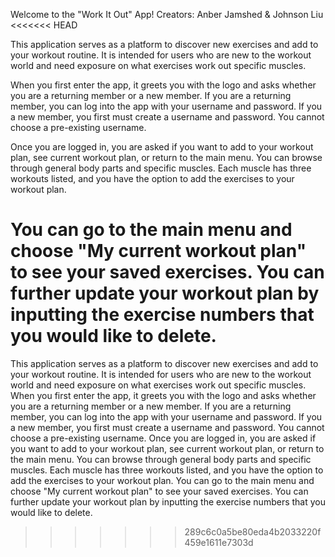 Welcome to the "Work It Out" App!
Creators: Anber Jamshed & Johnson Liu
<<<<<<< HEAD

This application serves as a platform to discover new exercises and add to your workout routine. It is intended for users who are new to the workout world and need exposure on what exercises work out specific muscles.

When you first enter the app, it greets you with the logo and asks whether you are a returning member or a new member. If you are a returning member, you can log into the app with your username and password. If you a new member, you first must create a username and password. You cannot choose a pre-existing username. 

Once you are logged in, you are asked if you want to add to your workout plan, see current workout plan, or return to the main menu. You can browse through general body parts and specific muscles. Each muscle has three workouts listed, and you have the option to add the exercises to your workout plan. 

You can go to the main menu and choose "My current workout plan" to see your saved exercises. You can further update your workout plan by inputting the exercise numbers that you would like to delete. 
=======
This application serves as a platform to discover new exercises and add to your workout routine. It is intended for users who are new to the workout world and need exposure on what exercises work out specific muscles.
When you first enter the app, it greets you with the logo and asks whether you are a returning member or a new member. If you are a returning member, you can log into the app with your username and password. If you a new member, you first must create a username and password. You cannot choose a pre-existing username.
Once you are logged in, you are asked if you want to add to your workout plan, see current workout plan, or return to the main menu. You can browse through general body parts and specific muscles. Each muscle has three workouts listed, and you have the option to add the exercises to your workout plan.
You can go to the main menu and choose "My current workout plan" to see your saved exercises. You can further update your workout plan by inputting the exercise numbers that you would like to delete.
>>>>>>> 289c6c0a5be80eda4b2033220f459e1611e7303d
